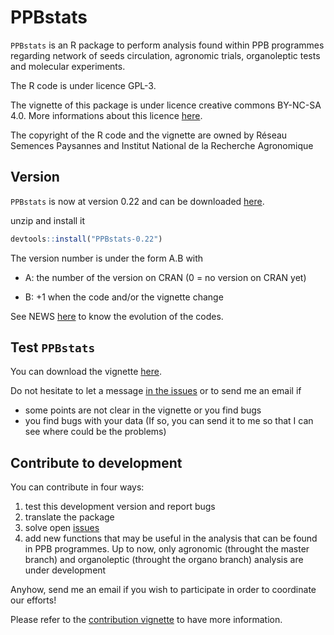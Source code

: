 # PPBstats

`PPBstats` is an R package to perform analysis found within PPB programmes regarding network of seeds circulation, agronomic trials, organoleptic tests and molecular experiments.

The R code is under licence GPL-3.

The vignette of this package is under licence creative commons BY-NC-SA 4.0. 
More informations about this licence [here](http://creativecommons.org/licenses/by-nc-sa/4.0/).

The copyright of the R code and the vignette are owned by Réseau Semences Paysannes and Institut National de la Recherche Agronomique

## Version
`PPBstats` is now at version 0.22 and can be downloaded [here](https://github.com/priviere/PPBstats/archive/v.022.zip).

unzip and install it
```r
devtools::install("PPBstats-0.22")
```

The version number is under the form A.B with

* A: the number of the version on CRAN (0 = no version on CRAN yet)

* B: +1 when the code and/or the vignette change

See NEWS [here](https://github.com/priviere/PPBstats/blob/master/NEWS) to know the evolution of the codes.

## Test `PPBstats`

You can download the vignette [here](https://github.com/priviere/PPBstats/releases/download/v0.22/PPBstats.pdf).

Do not hesitate to let a message [in the issues](https://github.com/priviere/PPBstats/issues) or to send me an email if

- some points are not clear in the vignette or you find bugs
- you find bugs with your data (If so, you can send it to me so that I can see where could be the problems)


## Contribute to development

You can contribute in four ways:

1. test this development version and report bugs
2. translate the package
3. solve open [issues](https://github.com/priviere/PPBstats/issues)
4. add new functions that may be useful in the analysis that can be found in PPB programmes.
Up to now, only agronomic (throught the master branch) and organoleptic (throught the organo branch) analysis are under development

Anyhow, send me an email if you wish to participate in order to coordinate our efforts!

Please refer to the [contribution vignette](https://github.com/priviere/PPBstats/releases/download/v0.22/contribute_PPBstats.pdf) to have more information.

